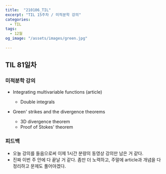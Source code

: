 ```yaml
---
title:  "210106_TIL"
excerpt: "TIL 15주차 / 미적분학 강의"
categories:
  - TIL
tags:
  - 12월
og_image: "/assets/images/green.jpg"
  
---
```

## TIL 81일차

### 미적분학 강의

- Integrating multivariable functions (article)
  - Double integrals

- Green' strikes and the divergence theorems
  - 3D divergence theorem
  - Proof of Stokes' theorem

### 피드백
- 오늘 강의를 들음으로써 이제 1시간 분량의 동영상 강의만 남은 거 같다.
- 진짜 이번 주 안에 다 끝날 거 같다. 좀만 더 노력하고, 주말에 article과 개념을 다 정리하고 문제도 풀어야겠다.